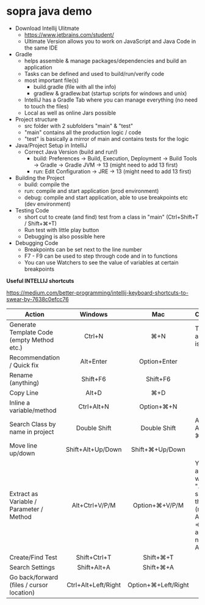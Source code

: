 # sopra java demo

- Download Intellij Ulitmate
    - https://www.jetbrains.com/student/
    - Ultimate Version allows you to work on JavaScript and Java Code in the same IDE
- Gradle
    - helps assemble & manage packages/dependencies and build an application
    - Tasks can be defined and used to build/run/verify code
    - most important file(s)
        - build.gradle (file with all the info)
        - gradlew & gradlew.bat (startup scripts for windows and unix)
    - IntelliJ has a Gradle Tab where you can manage everything (no need to touch the files)
    - Local as well as online Jars possible
-  Project structure
    - src folder with 2 subfolders "main" & "test"
    - "main" contains all the production logic / code
    - "test" is basically a mirror of main and contains tests for the logic
- Java/Project Setup in IntelliJ
    - Correct Java Version (build and run!)
        - build: Preferences -> Build, Execution, Deployment -> Build Tools -> Gradle -> Gradle JVM -> 13 (might need to add 13 first)
        - run: Edit Configuration -> JRE -> 13 (might need to add 13 first)
- Building the Project
    - build: compile the
    - run: compile and start application (prod environment)
    - debug: compile and start application, able to use breakpoints etc (dev environment)
- Testing Code
    - short cut to create (and find) test from a class in "main" (Ctrl+Shift+T / Shift+⌘+T)
    - Run test with little play button
    - Debugging is also possible here
- Debugging Code
    - Breakpoints can be set next to the line number
    - F7 - F9 can be used to step through code and in to functions
    - You can use Watchers to see the value of variables at certain breakpoints

**Useful INTELLIJ shortcuts**

https://medium.com/better-programming/intellij-keyboard-shortcuts-to-swear-by-7638c0efcc76

| Action                                         | Windows             | Mac                 | Comment                   |
| -------------                                  |:-------------:      | :----:              |---------                  |
| Generate Template Code (empty Method etc.)     | Ctrl+N              | ⌘+N                 |Try this if anything is red|
| Recommendation / Quick fix                     | Alt+Enter           | Option+Enter        |                           |
| Rename (anything)                              | Shift+F6            | Shift+F6            |                           |
| Copy Line                                      | Alt+D               | ⌘+D                 |                           |
| Inline a variable/method                       | Ctrl+Alt+N          | Option+⌘+N          |                           |
| Search Class by name in project                | Double Shift        | Double Shift        | Also Alt+O or ⌘+O         |
| Move line up/down                              | Shift+Alt+Up/Down   | Shift+⌘+Up/Down     |                           |
| Extract as Variable / Parameter / Method       | Alt+Ctrl+V/P/M      | Option+⌘+V/P/M      | You can also just write ".var" or similar at the end (new App().var => App app = new App();) |
| Create/Find Test                               | Shift+Ctrl+T        | Shift+⌘+T           |                           |
| Search Settings                                | Shift+Alt+A         | Shift+⌘+A           |                           |
| Go back/forward (files / cursor location)      | Ctrl+Alt+Left/Right | Option+⌘+Left/Right |                           |